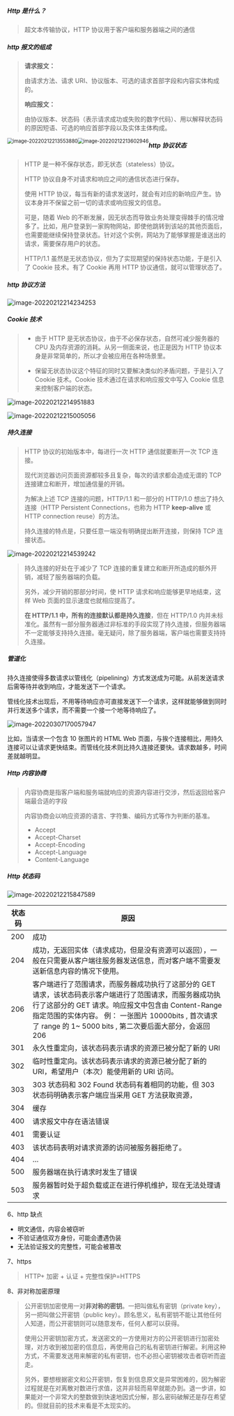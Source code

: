 <!-- @format -->

##### Http 是什么？

> 超文本传输协议，HTTP 协议用于客户端和服务器端之间的通信

##### http 报文的组成

> **请求报文：**
>
> 由请求方法、请求 URI、协议版本、可选的请求首部字段和内容实体构成的。
>
> **响应报文：**
>
> 由协议版本、状态码（表示请求成功或失败的数字代码）、用以解释状态码的原因短语、可选的响应首部字段以及实体主体构成。

<img src="https://raw.githubusercontent.com/tengyuanOasis/image/master/image/image-20220212213553880.png" alt="image-20220212213553880" style="zoom: 80%; float: left;" />

<img src="https://raw.githubusercontent.com/tengyuanOasis/image/master/image/image-20220212213602946.png" alt="image-20220212213602946" style="zoom: 80%; float: left;" />

##### http 协议状态

> HTTP 是一种不保存状态，即无状态（stateless）协议。
>
> HTTP 协议自身不对请求和响应之间的通信状态进行保存。
>
> 使用 HTTP 协议，每当有新的请求发送时，就会有对应的新响应产生。协议本身并不保留之前一切的请求或响应报文的信息。
>
> 可是，随着 Web 的不断发展，因无状态而导致业务处理变得棘手的情况增多了。比如，用户登录到一家购物网站，即使他跳转到该站的其他页面后，也需要能继续保持登录状态。针对这个实例，网站为了能够掌握是谁送出的请求，需要保存用户的状态。
>
> HTTP/1.1 虽然是无状态协议，但为了实现期望的保持状态功能，于是引入了 Cookie 技术。有了 Cookie 再用 HTTP 协议通信，就可以管理状态了。

##### http 协议方法

![image-20220212214234253](https://raw.githubusercontent.com/tengyuanOasis/image/master/image/image-20220212214234253.png)

##### Cookie 技术

> - 由于 HTTP 是无状态协议，由于不必保存状态，自然可减少服务器的 CPU 及内存资源的消耗。从另一侧面来说，也正是因为 HTTP 协议本身是非常简单的，所以才会被应用在各种场景里。
>
> - 保留无状态协议这个特征的同时又要解决类似的矛盾问题，于是引入了 Cookie 技术。Cookie 技术通过在请求和响应报文中写入 Cookie 信息来控制客户端的状态。

![image-20220212214951883](https://raw.githubusercontent.com/tengyuanOasis/image/master/image/image-20220212214951883.png)

![image-20220212215005056](https://raw.githubusercontent.com/tengyuanOasis/image/master/image/image-20220212215005056.png)

##### 持久连接

> HTTP 协议的初始版本中，每进行一次 HTTP 通信就要断开一次 TCP 连接。
>
> 现代浏览器访问页面资源都较多且复杂，每次的请求都会造成无谓的 TCP 连接建立和断开，增加通信量的开销。
>
> 为解决上述 TCP 连接的问题，HTTP/1.1 和一部分的 HTTP/1.0 想出了持久连接（HTTP Persistent Connections，也称为 HTTP **keep-alive** 或 HTTP connection reuse）的方法。
>
> 持久连接的特点是，只要任意一端没有明确提出断开连接，则保持 TCP 连接状态。

![image-20220212214539242](https://raw.githubusercontent.com/tengyuanOasis/image/master/image/image-20220212214539242.png)

> 持久连接的好处在于减少了 TCP 连接的重复建立和断开所造成的额外开销，减轻了服务器端的负载。
>
> 另外，减少开销的那部分时间，使 HTTP 请求和响应能够更早地结束，这样 Web 页面的显示速度也就相应提高了。
>
> **在 HTTP/1.1 中，所有的连接默认都是持久连接**，但在 HTTP/1.0 内并未标准化。虽然有一部分服务器通过非标准的手段实现了持久连接，但服务器端不一定能够支持持久连接。毫无疑问，除了服务器端，客户端也需要支持持久连接。

##### 管道化

持久连接使得多数请求以管线化（pipelining）方式发送成为可能。从前发送请求后需等待并收到响应，才能发送下一个请求。

管线化技术出现后，不用等待响应亦可直接发送下一个请求，这样就能够做到同时并行发送多个请求，而不需要一个接一个地等待响应了。

![image-20220307170057947](https://raw.githubusercontent.com/tengyuanOasis/image/master/202203071701168.png)

比如，当请求一个包含 10 张图片的 HTML Web 页面，与挨个连接相比，用持久连接可以让请求更快结束。而管线化技术则比持久连接还要快。请求数越多，时间差就越明显。

##### Http 内容协商

> 内容协商是指客户端和服务端就响应的资源内容进行交涉，然后返回给客户端最合适的字段
>
> 内容协商会以响应资源的语言、字符集、编码方式等作为判断的基准。
>
> - Accept
> - Accept-Charset
> - Accept-Encoding
> - Accept-Language
> - Content-Language

##### Http 状态码

![image-20220212215847589](https://raw.githubusercontent.com/tengyuanOasis/image/master/image/image-20220212215847589.png)

| 状态码 | 原因                                                                                                                                                                                                                                                                              |
| ------ | --------------------------------------------------------------------------------------------------------------------------------------------------------------------------------------------------------------------------------------------------------------------------------- |
| 200    | 成功                                                                                                                                                                                                                                                                              |
| 204    | 成功，无返回实体（请求成功，但是没有资源可以返回），一般在只需要从客户端往服务器发送信息，而对客户端不需要发送新信息内容的情况下使用。                                                                                                                                            |
| 206    | 客户端进行了范围请求，而服务器成功执行了这部分的 GET 请求，该状态码表示客户端进行了范围请求，而服务器成功执行了这部分的 GET 请求。响应报文中包含由 Content-Range 指定范围的实体内容。 例： 一张图片 10000bits , 首次请求了 range 的 1~ 5000 bits , 第二次要后面大部分，会返回 206 |
| 301    | 永久性重定向，该状态码表示请求的资源已被分配了新的 URI                                                                                                                                                                                                                            |
| 302    | 临时性重定向。该状态码表示请求的资源已被分配了新的 URI，希望用户（本次）能使用新的 URI 访问。                                                                                                                                                                                     |
| 303    | 303 状态码和 302 Found 状态码有着相同的功能，但 303 状态码明确表示客户端应当采用 GET 方法获取资源，                                                                                                                                                                               |
| 304    | 缓存                                                                                                                                                                                                                                                                              |
| 400    | 请求报文中存在语法错误                                                                                                                                                                                                                                                            |
| 401    | 需要认证                                                                                                                                                                                                                                                                          |
| 403    | 该状态码表明对请求资源的访问被服务器拒绝了。                                                                                                                                                                                                                                      |
| 404    | …                                                                                                                                                                                                                                                                                 |
| 500    | 服务器端在执行请求时发生了错误                                                                                                                                                                                                                                                    |
| 503    | 服务器暂时处于超负载或正在进行停机维护，现在无法处理请求                                                                                                                                                                                                                          |

6、http 缺点

- 明文通信，内容会被窃听
- 不验证通信双方身份，可能会遭遇伪装
- 无法验证报文的完整性，可能会被篡改

7、https

> HTTP+ 加密 + 认证 + 完整性保护=HTTPS

8、非对称加密原理

> 公开密钥加密使用一对**非对称的密钥**。一把叫做私有密钥（private key），另一把叫做公开密钥（public key）。顾名思义，私有密钥不能让其他任何人知道，而公开密钥则可以随意发布，任何人都可以获得。
>
> 使用公开密钥加密方式，发送密文的一方使用对方的公开密钥进行加密处理，对方收到被加密的信息后，再使用自己的私有密钥进行解密。利用这种方式，不需要发送用来解密的私有密钥，也不必担心密钥被攻击者窃听而盗走。
>
> 另外，要想根据密文和公开密钥，恢复到信息原文是异常困难的，因为解密过程就是在对离散对数进行求值，这并非轻而易举就能办到。退一步讲，如果能对一个非常大的整数做到快速地因式分解，那么密码破解还是存在希望的。但就目前的技术来看是不太现实的。
